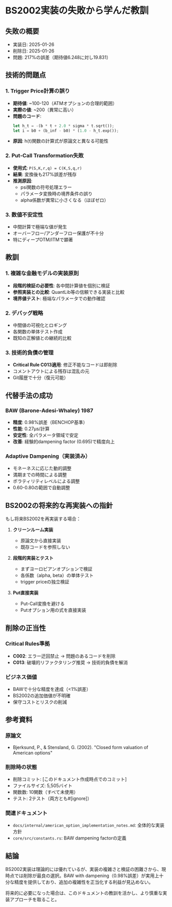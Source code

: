 # BS2002実装の失敗から学んだ教訓

## 失敗の概要
- 実装日: 2025-01-26
- 削除日: 2025-01-26
- 問題: 217%の誤差（期待値6.248に対し19.831）

## 技術的問題点

### 1. Trigger Price計算の誤り
- **期待値**: ~100-120（ATMオプションの合理的範囲）
- **実際の値**: ~200（異常に高い）
- **問題のコード**:
  ```rust
  let h_t = -(b * t + 2.0 * sigma * t.sqrt());
  let i = b0 + (b_inf - b0) * (1.0 - h_t.exp());
  ```
- **原因**: h(t)関数の計算式が原論文と異なる可能性

### 2. Put-Call Transformation失敗
- **使用式**: `P(S,K,r,q) = C(K,S,q,r)`
- **結果**: 変換後も217%誤差が残存
- **推測原因**: 
  - psi関数の符号処理エラー
  - パラメータ変換時の境界条件の誤り
  - alpha係数が異常に小さくなる（ほぼゼロ）

### 3. 数値不安定性
- 中間計算で極端な値が発生
- オーバーフロー/アンダーフロー保護が不十分
- 特にディープOTM/ITMで顕著

## 教訓

### 1. 複雑な金融モデルの実装原則
- **段階的検証の必要性**: 各中間計算値を個別に検証
- **参照実装との比較**: QuantLib等の信頼できる実装と比較
- **境界値テスト**: 極端なパラメータでの動作確認

### 2. デバッグ戦略
- 中間値の可視化とロギング
- 各関数の単体テスト作成
- 既知の正解値との継続的比較

### 3. 技術的負債の管理
- **Critical Rule C013適用**: 修正不能なコードは即削除
- コメントアウトによる残存は混乱の元
- Git履歴で十分（復元可能）

## 代替手法の成功

### BAW (Barone-Adesi-Whaley) 1987
- **精度**: 0.98%誤差（BENCHOP基準）
- **性能**: 0.27μs/計算
- **安定性**: 全パラメータ領域で安定
- **改善**: 経験的dampening factor (0.695)で精度向上

### Adaptive Dampening（実装済み）
- モネーネスに応じた動的調整
- 満期までの時間による調整
- ボラティリティレベルによる調整
- 0.60-0.80の範囲で自動調整

## BS2002の将来的な再実装への指針

もし将来BS2002を再実装する場合：

1. **クリーンルーム実装**
   - 原論文から直接実装
   - 既存コードを参照しない
   
2. **段階的実装とテスト**
   - まずヨーロピアンオプションで検証
   - 各係数（alpha, beta）の単体テスト
   - trigger priceの独立検証
   
3. **Put直接実装**
   - Put-Call変換を避ける
   - Putオプション用の式を直接実装

## 削除の正当性

### Critical Rules準拠
- **C002**: エラー迂回禁止 → 問題のあるコードを削除
- **C013**: 破壊的リファクタリング推奨 → 技術的負債を解消

### ビジネス価値
- BAWで十分な精度を達成（<1%誤差）
- BS2002の追加価値が不明確
- 保守コストとリスクの削減

## 参考資料

### 原論文
- Bjerksund, P., & Stensland, G. (2002). "Closed form valuation of American options"

### 削除時の状態
- 削除コミット: [このドキュメント作成時点でのコミット]
- ファイルサイズ: 5,505バイト
- 関数数: 10関数（すべて未使用）
- テスト: 2テスト（両方とも#[ignore]）

### 関連ドキュメント
- `docs/internal/american_option_implementation_notes.md`: 全体的な実装方針
- `core/src/constants.rs`: BAW dampening factorの定義

## 結論

BS2002実装は理論的には優れているが、実装の複雑さと検証の困難さから、現時点では削除が最良の選択。BAW with dampening（0.98%誤差）が実用上十分な精度を提供しており、追加の複雑性を正当化する利益が見込めない。

将来的に必要になった場合は、このドキュメントの教訓を活かし、より慎重な実装アプローチを取ること。